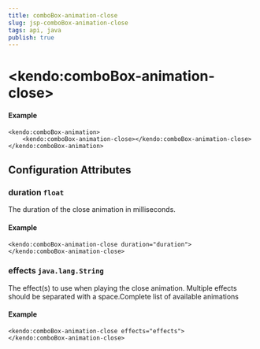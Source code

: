```yaml
---
title: comboBox-animation-close
slug: jsp-comboBox-animation-close
tags: api, java
publish: true
---
```


# \<kendo:comboBox-animation-close\>



#### Example
    <kendo:comboBox-animation>
        <kendo:comboBox-animation-close></kendo:comboBox-animation-close>
    </kendo:comboBox-animation>

## Configuration Attributes

### duration `float`

The duration of the close animation in milliseconds.

#### Example
    <kendo:comboBox-animation-close duration="duration">
    </kendo:comboBox-animation-close>

### effects `java.lang.String`

The effect(s) to use when playing the close animation. Multiple effects should be separated with a space.Complete list of available animations

#### Example
    <kendo:comboBox-animation-close effects="effects">
    </kendo:comboBox-animation-close>

